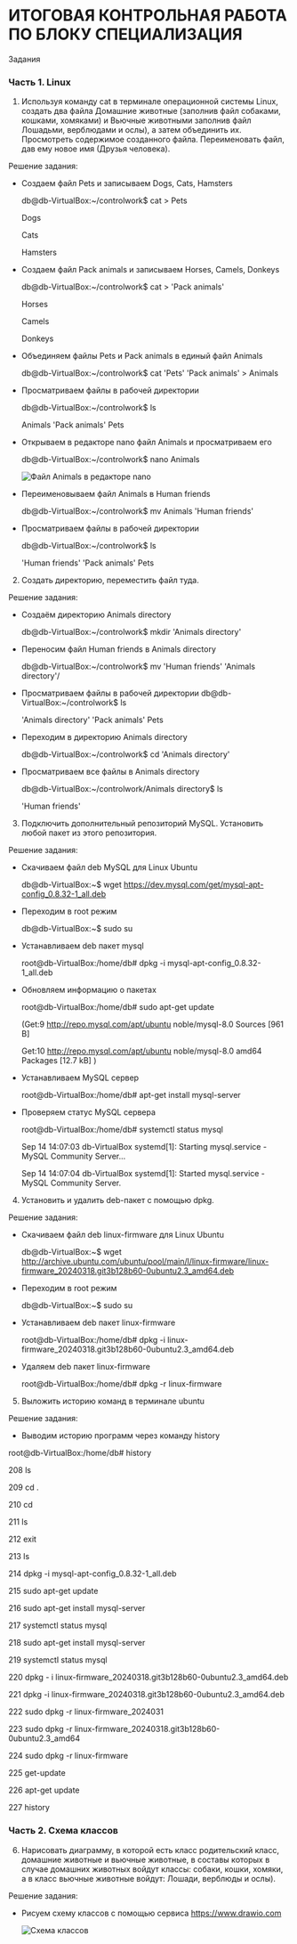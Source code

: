# ИТОГОВАЯ КОНТРОЛЬНАЯ РАБОТА ПО БЛОКУ СПЕЦИАЛИЗАЦИЯ

Задания

### Часть 1. Linux

1. Используя команду cat в терминале операционной системы Linux, создать
два файла Домашние животные (заполнив файл собаками, кошками,
хомяками) и Вьючные животными заполнив файл Лошадьми, верблюдами и
ослы), а затем объединить их. Просмотреть содержимое созданного файла.
Переименовать файл, дав ему новое имя (Друзья человека).

Решение задания:

* Создаем файл Pets и записываем Dogs, Cats, Hamsters

  db@db-VirtualBox:~/controlwork$ cat > Pets

  Dogs

  Cats

  Hamsters

* Создаем файл Pack animals и записываем Horses, Camels, Donkeys

  db@db-VirtualBox:~/controlwork$ cat > 'Pack animals'

  Horses

  Camels

  Donkeys

* Объединяем файлы Pets и Pack animals в единый файл Animals

  db@db-VirtualBox:~/controlwork$ cat 'Pets' 'Pack animals' > Animals

* Просматриваем файлы в рабочей директории

  db@db-VirtualBox:~/controlwork$ ls
 
  Animals  'Pack animals'   Pets

* Открываем в редакторе nano файл Animals и просматриваем его

  db@db-VirtualBox:~/controlwork$ nano Animals

  ![Файл Animals в редакторе nano](/Linux%20commands/nano%20animals.PNG)

* Переименовываем файл Animals в Human friends

  db@db-VirtualBox:~/controlwork$ mv Animals 'Human friends'

* Просматриваем файлы в рабочей директории

  db@db-VirtualBox:~/controlwork$ ls

  'Human friends'  'Pack animals'   Pets

2. Создать директорию, переместить файл туда.

Решение задания:

* Создаём директорию Animals directory

  db@db-VirtualBox:~/controlwork$ mkdir 'Animals directory'

* Переносим файл Human friends в Animals directory

  db@db-VirtualBox:~/controlwork$ mv 'Human friends' 'Animals directory'/

* Просматриваем файлы в рабочей директории
db@db-VirtualBox:~/controlwork$ ls

  'Animals directory'  'Pack animals'   Pets

* Переходим в директорию Animals directory

  db@db-VirtualBox:~/controlwork$ cd 'Animals directory'

* Просматриваем все файлы в Animals directory

  db@db-VirtualBox:~/controlwork/Animals directory$ ls

  'Human friends'

3. Подключить дополнительный репозиторий MySQL. Установить любой пакет
из этого репозитория.

Решение задания:

* Скачиваем файл deb MySQL для Linux Ubuntu

  db@db-VirtualBox:~$ wget https://dev.mysql.com/get/mysql-apt-config_0.8.32-1_all.deb

* Переходим в root режим

  db@db-VirtualBox:~$ sudo su

* Устанавливаем deb пакет mysql

  root@db-VirtualBox:/home/db# dpkg -i mysql-apt-config_0.8.32-1_all.deb

* Обновляем информацию о пакетах

  root@db-VirtualBox:/home/db# sudo apt-get update

  (Get:9 http://repo.mysql.com/apt/ubuntu noble/mysql-8.0 Sources [961 B]
  
  Get:10 http://repo.mysql.com/apt/ubuntu noble/mysql-8.0 amd64 Packages [12.7 kB]
  )

* Устанавливаем MySQL сервер
  
  root@db-VirtualBox:/home/db# apt-get install mysql-server

* Проверяем статус MySQL сервера

  root@db-VirtualBox:/home/db# systemctl status mysql  
  
  Sep 14 14:07:03 db-VirtualBox systemd[1]: Starting mysql.service - MySQL Community Server...
  
  Sep 14 14:07:04 db-VirtualBox systemd[1]: Started mysql.service - MySQL Community Server.

4. Установить и удалить deb-пакет с помощью dpkg.

Решение задания:

* Скачиваем файл deb linux-firmware для Linux Ubuntu

  db@db-VirtualBox:~$ wget http://archive.ubuntu.com/ubuntu/pool/main/l/linux-firmware/linux-firmware_20240318.git3b128b60-0ubuntu2.3_amd64.deb

* Переходим в root режим

  db@db-VirtualBox:~$ sudo su

* Устанавливаем deb пакет linux-firmware

  root@db-VirtualBox:/home/db# dpkg -i linux-firmware_20240318.git3b128b60-0ubuntu2.3_amd64.deb

* Удаляем deb пакет linux-firmware

  root@db-VirtualBox:/home/db# dpkg -r linux-firmware

5. Выложить историю команд в терминале ubuntu

Решение задания:

* Выводим историю программ через команду history

root@db-VirtualBox:/home/db# history

  208  ls

  209  cd .

  210  cd

  211  ls

  212  exit

  213  ls

  214  dpkg -i mysql-apt-config_0.8.32-1_all.deb

  215  sudo apt-get update

  216  sudo apt-get install mysql-server

  217  systemctl status mysql

  218  sudo apt-get install mysql-server

  219  systemctl status mysql

  220  dpkg - i linux-firmware_20240318.git3b128b60-0ubuntu2.3_amd64.deb

  221  dpkg -i linux-firmware_20240318.git3b128b60-0ubuntu2.3_amd64.deb

  222  sudo dpkg -r linux-firmware_2024031
  
  223  sudo dpkg -r linux-firmware_20240318.git3b128b60-0ubuntu2.3_amd64

  224  sudo dpkg -r linux-firmware

  225  get-update

  226  apt-get update

  227  history

### Часть 2. Схема классов

6. Нарисовать диаграмму, в которой есть класс родительский класс, домашние
животные и вьючные животные, в составы которых в случае домашних
животных войдут классы: собаки, кошки, хомяки, а в класс вьючные животные
войдут: Лошади, верблюды и ослы).

Решение задания:

* Рисуем схему классов с помощью сервиса https://www.drawio.com

  ![Схема классов](/Schemes/animals.drawio.png)
